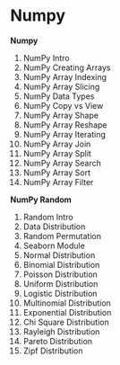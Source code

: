 # Numpy
<b> Numpy </b>

1) NumPy Intro <br>
2) NumPy Creating Arrays <br>
3) NumPy Array Indexing <br>
4) NumPy Array Slicing <br>
5) NumPy Data Types<br>
6) NumPy Copy vs View<br>
7) NumPy Array Shape<br>
8) NumPy Array Reshape<br>
9) NumPy Array Iterating<br>
10) NumPy Array Join<br>
11) NumPy Array Split<br>
12) NumPy Array Search<br>
13) NumPy Array Sort<br>
14) NumPy Array Filter<br>


<b> NumPy Random </b>

1) Random Intro<br>
2) Data Distribution<br>
3) Random Permutation<br>
4) Seaborn Module<br>
5) Normal Distribution<br>
6) Binomial Distribution<br>
7) Poisson Distribution<br>
8) Uniform Distribution<br>
9) Logistic Distribution<br>
10) Multinomial Distribution<br>
11) Exponential Distribution<br>
12) Chi Square Distribution<br>
13) Rayleigh Distribution<br>
14) Pareto Distribution<br>
15) Zipf Distribution<br>

